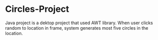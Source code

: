 # Circles-Project
Java project is a dektop project that used AWT library. When user clicks random to location in frame, system generates most five circles in the location.
